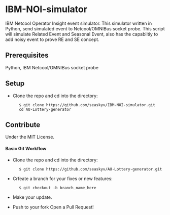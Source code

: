 # IBM-NOI-simulator
IBM Netcool Operator Insight event simulator.
This simulator written in Python, send simulated event to Netcool/OMNIBus socket probe. 
This script will simulate Related Event and Seasonal Event, also has the capabiltiy to add noisy event to prove RE and SE concept.

## Prerequisites
Python, IBM Netcool/OMNIBus socket probe

## Setup

- Clone the repo and cd into the directory:

```
      $ git clone https://github.com/seaskyv/IBM-NOI-simulator.git
      cd AU-Lottery-generator
```

## Contribute
Under the MIT License. 

#### Basic Git Workflow

- Clone the repo and cd into the directory:

```
      $ git clone https://github.com/seaskyv/AU-Lottery-generator.git
```

- Crfeate a branch for your fixes or new features:

```
      $ git checkout -b branch_name_here
```

- Make your update.

- Push to your fork Open a Pull Request!
